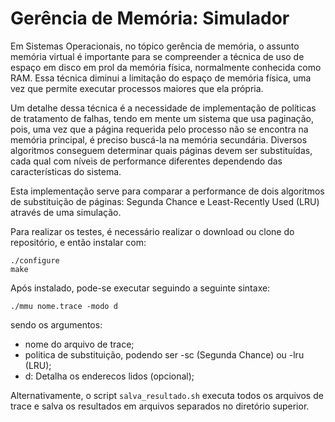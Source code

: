 # Gerência de Memória: Simulador

Em Sistemas Operacionais, no tópico gerência de memória, o assunto memória virtual é importante para se compreender a técnica de uso de espaço em disco em prol da memória física, normalmente conhecida como RAM. Essa técnica diminui a limitação do espaço de memória física, uma vez que permite executar processos maiores que ela própria.

Um detalhe dessa técnica é a necessidade de implementação de políticas de tratamento de falhas, tendo em mente um sistema que usa paginação, pois, uma vez que a página requerida pelo processo não se encontra na memória principal, é preciso buscá-la na memória secundária. Diversos algoritmos conseguem determinar quais páginas devem ser substituídas, cada qual com níveis de performance diferentes dependendo das características do sistema.

Esta implementação serve para comparar a performance de dois algoritmos de substituição de páginas: Segunda Chance e Least-Recently Used (LRU) através de uma simulação.

Para realizar os testes, é necessário realizar o download ou clone do repositório, e então instalar com:
```
./configure
make
```
Após instalado, pode-se executar seguindo a seguinte sintaxe:
```
./mmu nome.trace -modo d
```
sendo os argumentos:
- nome do arquivo de trace;
- politica de substituição, podendo ser -sc (Segunda Chance) ou -lru (LRU);
- d: Detalha os enderecos lidos (opcional);

Alternativamente, o script `salva_resultado.sh` executa todos os arquivos de trace e salva os resultados em arquivos separados no diretório superior.
